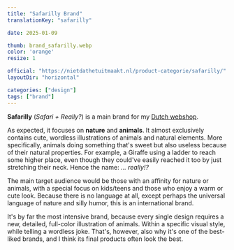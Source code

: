 ```yaml
---
title: "Safarilly Brand"
translationKey: "safarilly"

date: 2025-01-09

thumb: brand_safarilly.webp
color: 'orange'
resize: 1

official: "https://nietdathetuitmaakt.nl/product-categorie/safarilly/"
layoutDir: "horizontal"

categories: ["design"]
tags: ["brand"]
---
```


**Safarilly** (_Safari + Really?_) is a main brand for my [Dutch webshop](https://nietdathetuitmaakt.nl).

As expected, it focuses on **nature** and **animals**. It almost exclusively contains cute, wordless illustrations of animals and natural elements. More specifically, animals doing something that's sweet but also useless because of their natural properties. For example, a Giraffe using a ladder to reach some higher place, even though they could've easily reached it too by just stretching their neck. Hence the name: _... really!?_

The main target audience would be those with an affinity for nature or animals, with a special focus on kids/teens and those who enjoy a warm or cute look. Because there is no language at all, except perhaps the universal language of nature and silly humor, this is an international brand.

It's by far the most intensive brand, because every single design requires a new, detailed, full-color illustration of animals. Within a specific visual style, while telling a wordless joke. That's, however, also why it's one of the best-liked brands, and I think its final products often look the best.